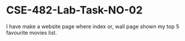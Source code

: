 # CSE-482-Lab-Task-NO-02
I have make a website page where index or, wall page shown my top 5 favourite movies list.
